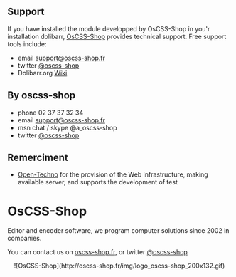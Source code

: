 <!--  IS PART OF EDITOR PAGE - CALLED BY SUBMODULE -->


Support
----------

If you have installed the module developped by OsCSS-Shop in you'r installation dolibarr, [OsCSS-Shop](mailto:support@oscss-shop.fr)  provides technical support. Free support tools include:

- email [support@oscss-shop.fr](mailto:support@oscss-shop.fr)
- twitter [@oscss-shop](https://twitter.com/@oscss-shop)
- Dolibarr.org  [Wiki](http://wiki.dolibarr.org/)


By oscss-shop
----------
 - phone 02 37 37 32 34
 - email [support@oscss-shop.fr](mailto:support@oscss-shop.fr)
 - msn chat / skype @a_oscss-shop
 - twitter [@oscss-shop](https://twitter.com/@oscss-shop)




Remerciment
----------
 - [Open-Techno](http://www.open-techno.fr) for the provision of the Web infrastructure, making available server, and supports the development of test



OsCSS-Shop
=========

Editor and encoder software, we program computer solutions since 2002 in companies.

You can contact us on [oscss-shop.fr](http://www.oscss-shop.fr), or twitter  [@oscss-shop](https://twitter.com/@oscss-shop)

<center>![OsCSS-Shop](http://oscss-shop.fr/img/logo_oscss-shop_200x132.gif)</center>